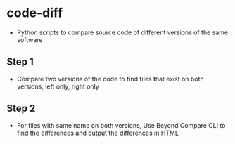 # code-diff
- Python scripts to compare source code of different versions of the same software
## Step 1
- Compare two versions of the code to find files that exist on both versions, left only, right only
## Step 2
- For files with same name on both versions, Use Beyond Compare CLI to find the differences and output the differences in HTML
